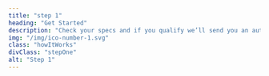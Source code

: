 ```yaml
---
title: "step 1"
heading: "Get Started"
description: "Check your specs and if you qualify we’ll send you an auth token—once you get your auth token, you'll read through our set up instructions and get started."
img: "/img/ico-number-1.svg"
class: "howItWorks"
divClass: "stepOne"
alt: "Step 1"
---
```

